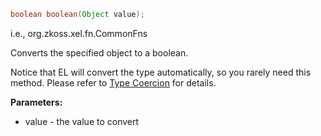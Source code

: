 ```java
boolean boolean(Object value);
```

  
i.e.,
<javadoc method="toBoolean(java.lang.Object)">org.zkoss.xel.fn.CommonFns</javadoc>

Converts the specified object to a boolean.

Notice that EL will convert the type automatically, so you rarely need
this method. Please refer to [Type Coercion](ZUML_Reference/EL_Expressions/Type_Coercion) for
details.

**Parameters:**

- value - the value to convert


